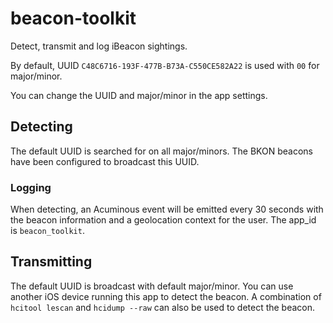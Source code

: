 # beacon-toolkit

Detect, transmit and log iBeacon sightings.

By default, UUID `C48C6716-193F-477B-B73A-C550CE582A22` is used with `00` for major/minor.

You can change the UUID and major/minor in the app settings.

## Detecting

The default UUID is searched for on all major/minors. The BKON beacons have been configured to broadcast this UUID.

### Logging

When detecting, an Acuminous event will be emitted every 30 seconds with the beacon information and a geolocation context for the user. The app_id is `beacon_toolkit`.

## Transmitting

The default UUID is broadcast with default major/minor. You can use another iOS device running this app to detect the beacon. A combination of `hcitool lescan` and `hcidump --raw` can also be used to detect the beacon.
